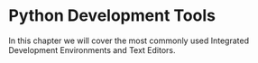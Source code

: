 # Python Development Tools

In this chapter we will cover the most commonly used Integrated Development Environments and Text Editors.